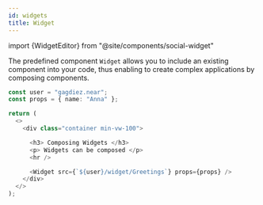 ```yaml
---
id: widgets
title: Widget
---
```

import {WidgetEditor} from "@site/components/social-widget"

The predefined component `Widget` allows you to include an existing component into your code, thus enabling to create complex applications by composing components.

<WidgetEditor id='1' height="220px">

```ts
const user = "gagdiez.near";
const props = { name: "Anna" };

return (
  <>
    <div class="container min-vw-100">

      <h3> Composing Widgets </h3>
      <p> Widgets can be composed </p>
      <hr />

      <Widget src={`${user}/widget/Greetings`} props={props} />
    </div>
  </>
);
```

</WidgetEditor>